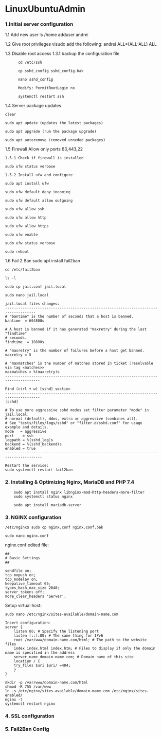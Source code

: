 # LinuxUbuntuAdmin

### 1.Initial server configuration
1.1 Add new user
    ls /home
    adduser andrei

1.2 Give root privileges
    visudo
    add the following: andrei ALL=(ALL:ALL) ALL
  
1.3 Disable root access
    1.3.1 backup the configuration file
          
          cd /etc/ssh
          
          cp sshd_config sshd_config.bak
          
          nano sshd_config
          
          Modify: PermitRootLogin no
          
          systemctl restart ssh

1.4 Server package updates
    
    clear
    
    sudo apt update (updates the latest packages)
    
    sudo apt upgrade (run the package upgrade)
    
    sudo apt autoremove (removed unneded packages)
    
1.5 Firewall
    Allow only ports 80,443,22
    
    1.5.1 Check if firewall is installed
    
    sudo ufw status verbose
    
    1.5.2 Install ufw and configure
    
    sudo apt install ufw
    
    sudo ufw default deny incoming
    
    sudo ufw default allow outgoing
    
    sudo ufw allow ssh
    
    sudo ufw allow http
    
    sudo ufw allow https
    
    sudo ufw enable
    
    sudo ufw status verbose
    
    sudo reboot
    
1.6 Fail 2 Ban
    sudo apt install fail2ban
    
    cd /etc/fail2ban
    
    ls -l
    
    sudo cp jail.conf jail.local
    
    sudo nano jail.local
    
    jail.local files changes:
    ------------------------------------------------------------------------------------
    # "bantime" is the number of seconds that a host is banned.
    bantime  = 604800s

    # A host is banned if it has generated "maxretry" during the last "findtime"
    # seconds.
    findtime  = 10800s

    # "maxretry" is the number of failures before a host get banned.
    maxretry = 5

    # "maxmatches" is the number of matches stored in ticket (resolvable via tag <matches>>
    maxmatches = %(maxretry)s
    --------------------------------------------------------------------------------------
    
    Find (ctrl + w) [sshd] section
    --------------------------------------------------------------------------------------
    [sshd]

    # To use more aggressive sshd modes set filter parameter "mode" in jail.local:
    # normal (default), ddos, extra or aggressive (combines all).
    # See "tests/files/logs/sshd" or "filter.d/sshd.conf" for usage example and details.
    mode   = aggressive
    port    = ssh
    logpath = %(sshd_log)s
    backend = %(sshd_backend)s
    enabled = true
    ---------------------------------------------------------------------------------------

    Restart the service:
    sudo systemctl restart fail2ban

### 2. Installing & Optimizing Nginx, MariaDB and PHP 7.4

        sudo apt install nginx libnginx-mod-http-headers-more-filter
        sudo systemctl status nginx
        
        sudo apt install mariadb-server

### 3. NGINX configuration

    /etc/nginx$ sudo cp nginx.conf nginx.conf.bak
    
    sudo nano nginx.conf
    
nginx.conf edited file:

    ##
    # Basic Settings
    ##

    sendfile on;
    tcp_nopush on;
    tcp_nodelay on;
    keepalive_timeout 65;
    types_hash_max_size 2048;
    server_tokens off;
    more_clear_headers 'Server';
    
Setup virtual host:

    sudo nano /etc/nginx/sites-available/domain-name.com
    
    Insert configuration:
    server {
        listen 80; # Specify the listening port
        listen [::]:80; # The same thing for IPv6
        root /var/www/domain-name.com/html; # The path to the website files
        index index.html index.htm; # Files to display if only the domain name is specified in the address
        server_name domain-name.com; # Domain name of this site
        location / {
        try_files $uri $uri/ =404;
        }
    }
    
    mkdir -p /var/www/domain-name.com/html
    chmod -R 755 /var/www
    ln -s /etc/nginx/sites-available/domain-name.com /etc/nginx/sites-enabled/
    nginx -t
    systemctl restart nginx

### 4. SSL configuration

### 5. Fail2Ban Config
